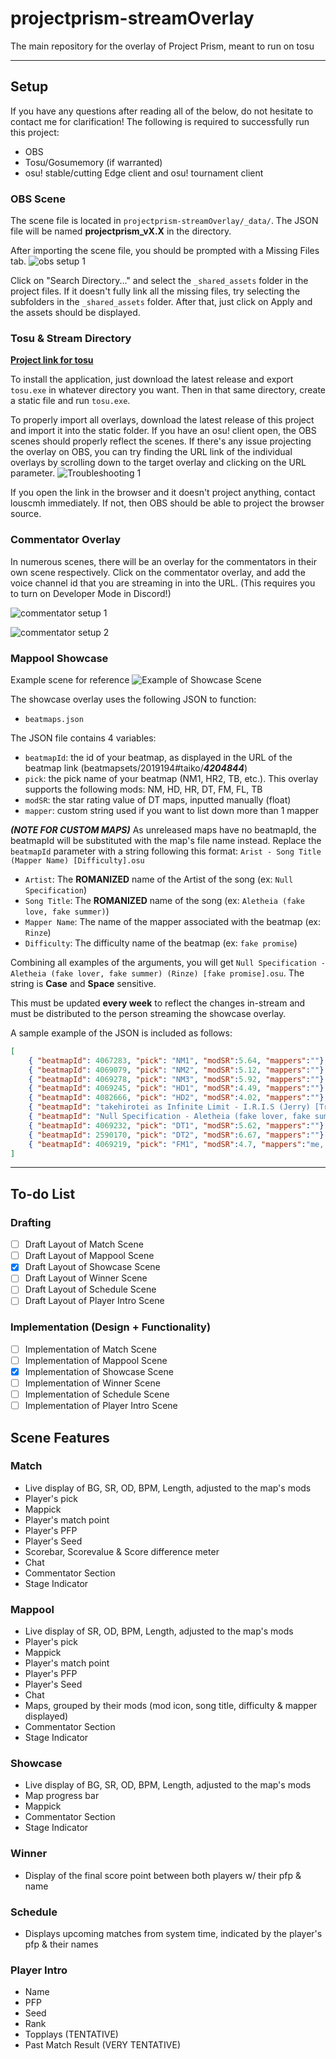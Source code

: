 # projectprism-streamOverlay

The main repository for the overlay of Project Prism, meant to run on tosu
___

## Setup

If you have any questions after reading all of the below, do not hesitate to contact me for clarification! The following is required to successfully run this project:
- OBS
- Tosu/Gosumemory (if warranted)
- osu! stable/cutting Edge client and osu! tournament client

### OBS Scene
The scene file is located in `projectprism-streamOverlay/_data/`. The JSON file will be named **projectprism_vX.X** in the directory.

After importing the scene file, you should be prompted with a Missing Files tab.
![obs setup 1](_shared_assets/design/setup/image.png)

Click on "Search Directory..." and select the `_shared_assets` folder in the project files. If it doesn't fully link all the missing files, try selecting the subfolders in the `_shared_assets` folder. After that, just click on Apply and the assets should be displayed.

### Tosu & Stream Directory
**[Project link for tosu](https://github.com/KotRikD/tosu#readme)**

To install the application, just download the latest release and export `tosu.exe` in whatever directory you want. Then in that same directory, create a static file and run `tosu.exe`.

To properly import all overlays, download the latest release of this project and import it into the static folder. If you have an osu! client open, the OBS scenes should properly reflect the scenes. If there's any issue projecting the overlay on OBS, you can try finding the URL link of the individual overlays by scrolling down to the target overlay and clicking on the URL parameter.
![Troubleshooting 1](https://cdn.discordapp.com/attachments/793324125723820086/1236153225892069376/image.png?ex=6636f8e7&is=6635a767&hm=c40919ab0206d5c8f31594228ee5c7dbd23d6d8a98e95b8fc0fc0b9e035e4a38&)

If you open the link in the browser and it doesn't project anything, contact louscmh immediately. If not, then OBS should be able to project the browser source.

### Commentator Overlay
In numerous scenes, there will be an overlay for the commentators in their own scene respectively. Click on the commentator overlay, and add the voice channel id that you are streaming in into the URL. (This requires you to turn on Developer Mode in Discord!)

![commentator setup 1](_shared_assets/design/setup/image2.png)

![commentator setup 2](_shared_assets/design/setup/image3.png)

### Mappool Showcase
Example scene for reference
![Example of Showcase Scene](https://cdn.discordapp.com/attachments/793324125723820086/1236058474224423083/image.png?ex=6636a0a9&is=66354f29&hm=3dbf545782e0985d38cac4563afcccf32368444eebcad2206afc5222230551c1&)

The showcase overlay uses the following JSON to function:
- `beatmaps.json`

The JSON file contains 4 variables:
- `beatmapId`: the id of your beatmap, as displayed in the URL of the beatmap link (beatmapsets/2019194#taiko/***4204844***)
- `pick`: the pick name of your beatmap (NM1, HR2, TB, etc.). This overlay supports the following mods: NM, HD, HR, DT, FM, FL, TB
- `modSR`: the star rating value of DT maps, inputted manually (float)
- `mapper`: custom string used if you want to list down more than 1 mapper

***(NOTE FOR CUSTOM MAPS)*** As unreleased maps have no beatmapId, the beatmapId will be substituted with the map's file name instead. Replace the `beatmapId` parameter with a string following this format: `Arist - Song Title (Mapper Name) [Difficulty].osu`

- `Artist`: The **ROMANIZED** name of the Artist of the song (ex: `Null Specification`)
- `Song Title`: The **ROMANIZED** name of the song (ex: `Aletheia (fake love, fake summer)`)
- `Mapper Name`: The name of the mapper associated with the beatmap (ex: `Rinze`)
- `Difficulty`: The difficulty name of the beatmap (ex: `fake promise`)

Combining all examples of the arguments, you will get `Null Specification - Aletheia (fake lover, fake summer) (Rinze) [fake promise].osu`. The string is **Case** and **Space** sensitive.

This must be updated **every week** to reflect the changes in-stream and must be distributed to the person streaming the showcase overlay.

A sample example of the JSON is included as follows:

```json
[
    { "beatmapId": 4067283, "pick": "NM1", "modSR":5.64, "mappers":""},
    { "beatmapId": 4069079, "pick": "NM2", "modSR":5.12, "mappers":""},
    { "beatmapId": 4069278, "pick": "NM3", "modSR":5.92, "mappers":""},
    { "beatmapId": 4069245, "pick": "HD1", "modSR":4.49, "mappers":""},
    { "beatmapId": 4082666, "pick": "HD2", "modSR":4.02, "mappers":""},
    { "beatmapId": "takehirotei as Infinite Limit - I.R.I.S (Jerry) [Trials of IRIS].osu", "pick": "HR1", "modSR":4.91, "mappers":""},
    { "beatmapId": "Null Specification - Aletheia (fake lover, fake summer) (Rinze) [fake promise].osu", "pick": "HR2", "modSR":4.72, "mappers":""},
    { "beatmapId": 4069232, "pick": "DT1", "modSR":5.62, "mappers":""},
    { "beatmapId": 2590170, "pick": "DT2", "modSR":6.67, "mappers":""},
    { "beatmapId": 4069219, "pick": "FM1", "modSR":4.7, "mappers":"me, my mother, and your dad"}
]
```
___
## To-do List

### Drafting
- [ ] Draft Layout of Match Scene
- [ ] Draft Layout of Mappool Scene
- [X] Draft Layout of Showcase Scene
- [ ] Draft Layout of Winner Scene
- [ ] Draft Layout of Schedule Scene
- [ ] Draft Layout of Player Intro Scene
### Implementation (Design + Functionality)
- [ ] Implementation of Match Scene
- [ ] Implementation of Mappool Scene
- [x] Implementation of Showcase Scene
- [ ] Implementation of Winner Scene
- [ ] Implementation of Schedule Scene
- [ ] Implementation of Player Intro Scene

## Scene Features

### Match
- Live display of BG, SR, OD, BPM, Length, adjusted to the map's mods
- Player's pick
- Mappick
- Player's match point
- Player's PFP
- Player's Seed
- Scorebar, Scorevalue & Score difference meter
- Chat
- Commentator Section
- Stage Indicator

### Mappool
- Live display of SR, OD, BPM, Length, adjusted to the map's mods
- Player's pick
- Mappick
- Player's match point
- Player's PFP
- Player's Seed
- Chat
- Maps, grouped by their mods (mod icon, song title, difficulty & mapper displayed)
- Commentator Section
- Stage Indicator

### Showcase
- Live display of BG, SR, OD, BPM, Length, adjusted to the map's mods
- Map progress bar
- Mappick
- Commentator Section
- Stage Indicator

### Winner
- Display of the final score point between both players w/ their pfp & name

### Schedule
- Displays upcoming matches from system time, indicated by the player's pfp & their names

### Player Intro
- Name
- PFP
- Seed
- Rank
- Topplays (TENTATIVE)
- Past Match Result (VERY TENTATIVE)